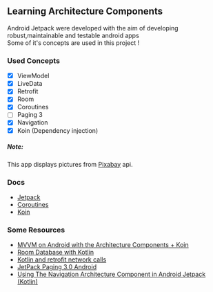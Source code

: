 ## Learning Architecture Components
Android Jetpack were developed with the aim of developing robust,maintainable and testable android apps  
Some of it's concepts are used in this project !
### Used Concepts
-[x] ViewModel
-[x] LiveData
-[x] Retrofit
-[x] Room
-[x] Coroutines
-[ ] Paging 3
-[x] Navigation
-[x] Koin (Dependency injection)

##### Note:
This app displays pictures from [Pixabay](https://pixabay.com) api.

### Docs
- [Jetpack](https://developer.android.com/jetpack)
- [Coroutines](https://developer.android.com/kotlin/coroutines-adv)
- [Koin](https://insert-koin.io/)

### Some Resources
- [MVVM on Android with the Architecture Components + Koin](https://medium.com/swlh/mvvm-on-android-with-the-architecture-components-koin-f53c3c200363)
- [Room Database with Kotlin](https://medium.com/huawei-developers/room-database-with-kotlin-mvvm-architecture-477c3ad3c264)
- [Kotlin and retrofit network calls ](https://dev.to/paulodhiambo/kotlin-and-retrofit-network-calls-2353)
- [JetPack Paging 3.0 Android](https://medium.com/@yash786agg/jetpack-paging-3-0-android-bae37a56b92d)
- [Using The Navigation Architecture Component in Android Jetpack (Kotlin)](https://medium.com/android-nuggets/using-the-navigation-architecture-component-in-android-jetpack-kotlin-48d4167ec9e5)
